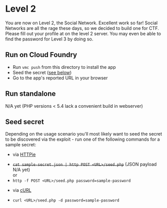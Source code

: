 # Level 2

You are now on Level 2, the Social Network. Excellent work so far!
Social Networks are all the rage these days, so we decided to build
one for CTF. Please fill out your profile at on the level 2 server.
You may even be able to find the password for Level 3 by doing so.

## Run on Cloud Foundry

- Run `vmc push` from this directory to install the app
- Seed the secret ([see below](#seed-secret))
- Go to the app's reported URL in your browser

## Run standalone

N/A yet (PHP versions < 5.4 lack a convenient build in webserver)

## Seed secret

Depending on the usage scenario you'll most likely want to seed the secret to be 
discovered via the exploit - run one of the following commands for a sample secret:

* via [HTTPie](https://github.com/jkbr/httpie)
 - ~~`cat sample-secret.json | http POST <URL>/seed.php`~~ (JSON payload N/A yet)  
or
 - `http -f POST <URL>/seed.php password=sample-password`

* via [cURL](http://curl.haxx.se/)
 - `curl <URL>/seed.php -d password=sample-password`
